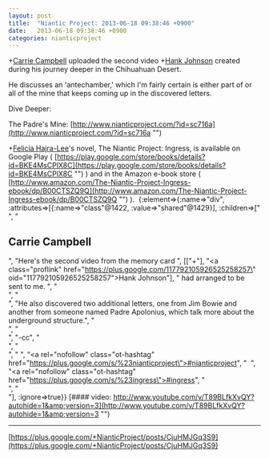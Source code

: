 ```yaml
---
layout: post
title:  "Niantic Project: 2013-06-18 09:38:46 +0900"
date:   2013-06-18 09:38:46 +0900
categories: nianticproject
---
```

+[Carrie Campbell](https://plus.google.com/101180225942784917383 "") uploaded the second video +[Hank Johnson](https://plus.google.com/117792105926525258257 "") created during his journey deeper in the Chihuahuan Desert. 

He discusses an 'antechamber,' which I'm fairly certain is either part of or all of the mine that keeps coming up in the discovered letters.

Dive Deeper:

The Padre's Mine: [http://www.nianticproject.com/?id=sc716a](http://www.nianticproject.com/?id=sc716a "")

+[Felicia Hajra-Lee](https://plus.google.com/118344555717370644832 "")'s novel, The Niantic Project: Ingress, is available on Google Play ( [https://play.google.com/store/books/details?id=BKE4MsCPlX8C](https://play.google.com/store/books/details?id=BKE4MsCPlX8C "") ) and in the Amazon e-book store ( [http://www.amazon.com/The-Niantic-Project-Ingress-ebook/dp/B00CTSZQ9Q](http://www.amazon.com/The-Niantic-Project-Ingress-ebook/dp/B00CTSZQ9Q "") ).  {:element=>{:name=>"div", :attributes=>[{:name=>"class"@1422, :value=>"shared"@1429}], :children=>["<br />", "<h2>Carrie Campbell</h2>", "Here's the second video from the memory card ", [["+"], "<a class=\"proflink\" href=\"https://plus.google.com/117792105926525258257\" oid=\"117792105926525258257\">Hank Johnson</a>"], " had arranged to be sent to me. ", "<br />", "<br />", "He also discovered two additional letters, one from Jim Bowie and another from someone named Padre Apolonius, which talk more about the underground structure.", "<br />", "<br />", "-cc", "<br />", "<br />", " ", "<a rel=\"nofollow\" class=\"ot-hashtag\" href=\"https://plus.google.com/s/%23nianticproject\">#nianticproject</a>", "  ", "<a rel=\"nofollow\" class=\"ot-hashtag\" href=\"https://plus.google.com/s/%23ingress\">#ingress</a>", "<br />", "<br />"], :ignore=>true}}
[#### video: http://www.youtube.com/v/T89BLfkXvQY?autohide=1&amp;version=3](http://www.youtube.com/v/T89BLfkXvQY?autohide=1&amp;version=3 "")
- - -
[https://plus.google.com/+NianticProject/posts/CjuHMJGq3S9](https://plus.google.com/+NianticProject/posts/CjuHMJGq3S9)
